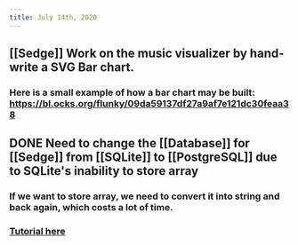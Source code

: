 ```yaml
---
title: July 14th, 2020
---
```


## [[Sedge]] Work on the music visualizer by hand-write a SVG Bar chart.
### Here is a small example of how a bar chart may be built: https://bl.ocks.org/flunky/09da59137df27a9af7e121dc30feaa38

## DONE Need to change the [[Database]] for [[Sedge]] from [[SQLite]] to [[PostgreSQL]] due to SQLite's inability to store array 
### If we want to store array, we need to convert it into string and back again, which costs a lot of time.

### [Tutorial here](https://realpython.com/flask-by-example-part-2-postgres-sqlalchemy-and-alembic/)
